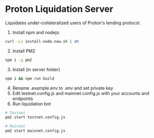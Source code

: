 # Proton Liquidation Server

Liquidates under-collateralized users of Proton's lending protocol.

1. Install npm and nodejs:

```sh
curl -Ls install-node.now.sh | sh
```

2. Install PM2

```sh
npm i -g pm2
```

3. Install (in server folder)

```sh
npm i && npm run build
```

4. Rename .example.env to .env and set private key
5. Edit testnet.config.js and mainnet.config.js with your accounts and endpoints
6. Run liquidation bot

```sh
# Testnet
pm2 start testnet.config.js

# Mainnet
pm2 start mainnet.config.js
```